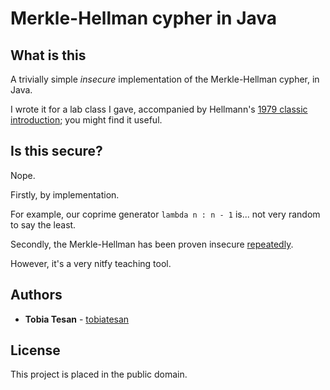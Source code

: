# Merkle-Hellman cypher in Java

## What is this

A trivially simple *insecure* implementation of the Merkle-Hellman
cypher, in Java.

I wrote it for a lab class I gave, accompanied by Hellmann's [1979
classic introduction](https://ieeexplore.ieee.org/document/1455525);
you might find it useful.

## Is this secure?

Nope.

Firstly, by implementation.

For example, our coprime generator `lambda n : n - 1` is... not very
random to say the least.

Secondly, the Merkle-Hellman has been proven insecure
[repeatedly](https://crypto.stackexchange.com/questions/50068/how-to-attack-merkle-hellman-cryptosystem-if-the-first-element-in-the-superincre).

However, it's a very nitfy teaching tool.

## Authors

* **Tobia Tesan** - [tobiatesan](https://github.com/tobiatesan)

## License

This project is placed in the public domain.